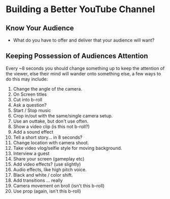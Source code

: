 # Building a Better YouTube Channel

## Know Your Audience

- What do you have to offer and deliver that your audience will want?



## Keeping Possession of Audiences Attention

Every ~8 seconds you should change something up to keep the attention of the viewer, else their mind will wander onto something else, a few ways to do this may include:

1. Change the angle of the camera.
2. On Screen titles
3. Cut into b-roll
4. Ask a question?
5. Start / Stop music
6. Crop in/out with the same/single camera setup.
7. Use an outtake, but don't use often.
8. Show a video clip (is this not b-roll?)
9. Add a sound effect
10. Tell a short story... in 8 seconds?
11. Change location with camera shoot.
12. Take video vlog/selfie style for moving background.
13. Interview a guest
14. Share your screen (gameplay etc)
15. Add video effects? (use slightly)
16. Audio effects, like high pitch voice.
17. Black and white / color shift.
18. Add transitions ... really
19. Camera movement on broll (isn't this b-roll)
20. Use prop (again, isn't this b-roll)

